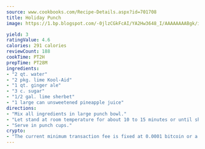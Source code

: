 ```yaml
---
source: www.cookbooks.com/Recipe-Details.aspx?id=701708
title: Holiday Punch
image: https://1.bp.blogspot.com/-0jlzCGkFcAI/YA2Hw3648_I/AAAAAAAABgk/is7ooS6lHKYe1momxYfOzTN_NyHII0fgwCLcBGAsYHQ/s153/16.png

yield: 3
ratingValue: 4.6
calories: 291 calories
reviewCount: 188
cookTime: PT2H
prepTime: PT28M
ingredients:
- "2 qt. water"
- "2 pkg. lime Kool-Aid"
- "1 qt. ginger ale"
- "3 c. sugar"
- "1/2 gal. lime sherbet"
- "1 large can unsweetened pineapple juice"
directions:
- "Mix all ingredients in large punch bowl."
- "Let stand at room temperature for about 10 to 15 minutes or until sherbet begins to melt."
- "Serve in punch cups."
crypto:
- "The current minimum transaction fee is fixed at 0.0001 bitcoin or a tenth of a millibitcoin per kilobyte, recently decreased from one millibitcoin."
---
```

